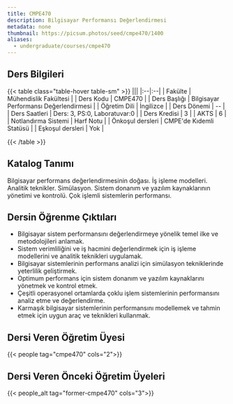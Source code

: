 ```yaml
---
title: CMPE470
description: Bilgisayar Performansı Değerlendirmesi
metadata: none
thumbnail: https://picsum.photos/seed/cmpe470/1400
aliases:
  - undergraduate/courses/cmpe470
---
```



## Ders Bilgileri

<!-- prettier-ignore-start -->
{{< table class="table-hover table-sm" >}}
|||
|:--|:--|
| Fakülte | Mühendislik Fakültesi |
| Ders Kodu | CMPE470 |
| Ders Başlığı | Bilgisayar Performansı Değerlendirmesi |
| Öğretim Dili | İngilizce |
| Ders Dönemi | -- |
| Ders Saatleri | Ders: 3, PS:0, Laboratuvar:0 |
| Ders Kredisi | 3 |
| AKTS | 6 |
| Notlandırma Sistemi | Harf Notu |
| Önkoşul dersleri | CMPE'de Kıdemli Statüsü |
| Eşkoşul dersleri | Yok |

{{< /table >}}
<!-- prettier-ignore-end -->

## Katalog Tanımı

Bilgisayar performans değerlendirmesinin doğası. İş işleme modelleri. Analitik teknikler. Simülasyon. Sistem donanım ve yazılım kaynaklarının yönetimi ve kontrolü. Çok işlemli sistemlerin performansı.

## Dersin Öğrenme Çıktıları

- Bilgisayar sistem performansını değerlendirmeye yönelik temel ilke ve metodolojileri anlamak.
- Sistem verimliliğini ve iş hacmini değerlendirmek için iş işleme modellerini ve analitik teknikleri uygulamak.
- Bilgisayar sistemlerinin performans analizi için simülasyon tekniklerinde yeterlilik geliştirmek.
- Optimum performans için sistem donanım ve yazılım kaynaklarını yönetmek ve kontrol etmek.
- Çeşitli operasyonel ortamlarda çoklu işlem sistemlerinin performansını analiz etme ve değerlendirme.
- Karmaşık bilgisayar sistemlerinin performansını modellemek ve tahmin etmek için uygun araç ve teknikleri kullanmak.

## Dersi Veren Öğretim Üyesi

{{< people tag="cmpe470" cols="2">}}

## Dersi Veren Önceki Öğretim Üyeleri

{{< people_alt tag="former-cmpe470" cols="3">}}